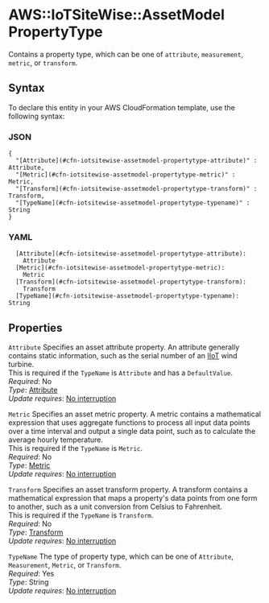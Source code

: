 # AWS::IoTSiteWise::AssetModel PropertyType<a name="aws-properties-iotsitewise-assetmodel-propertytype"></a>

Contains a property type, which can be one of `attribute`, `measurement`, `metric`, or `transform`\.

## Syntax<a name="aws-properties-iotsitewise-assetmodel-propertytype-syntax"></a>

To declare this entity in your AWS CloudFormation template, use the following syntax:

### JSON<a name="aws-properties-iotsitewise-assetmodel-propertytype-syntax.json"></a>

```
{
  "[Attribute](#cfn-iotsitewise-assetmodel-propertytype-attribute)" : Attribute,
  "[Metric](#cfn-iotsitewise-assetmodel-propertytype-metric)" : Metric,
  "[Transform](#cfn-iotsitewise-assetmodel-propertytype-transform)" : Transform,
  "[TypeName](#cfn-iotsitewise-assetmodel-propertytype-typename)" : String
}
```

### YAML<a name="aws-properties-iotsitewise-assetmodel-propertytype-syntax.yaml"></a>

```
  [Attribute](#cfn-iotsitewise-assetmodel-propertytype-attribute): 
    Attribute
  [Metric](#cfn-iotsitewise-assetmodel-propertytype-metric): 
    Metric
  [Transform](#cfn-iotsitewise-assetmodel-propertytype-transform): 
    Transform
  [TypeName](#cfn-iotsitewise-assetmodel-propertytype-typename): String
```

## Properties<a name="aws-properties-iotsitewise-assetmodel-propertytype-properties"></a>

`Attribute`  <a name="cfn-iotsitewise-assetmodel-propertytype-attribute"></a>
Specifies an asset attribute property\. An attribute generally contains static information, such as the serial number of an [IIoT](https://en.wikipedia.org/wiki/Internet_of_things#Industrial_applications) wind turbine\.  
This is required if the `TypeName` is `Attribute` and has a `DefaultValue`\.  
*Required*: No  
*Type*: [Attribute](aws-properties-iotsitewise-assetmodel-attribute.md)  
*Update requires*: [No interruption](https://docs.aws.amazon.com/AWSCloudFormation/latest/UserGuide/using-cfn-updating-stacks-update-behaviors.html#update-no-interrupt)

`Metric`  <a name="cfn-iotsitewise-assetmodel-propertytype-metric"></a>
Specifies an asset metric property\. A metric contains a mathematical expression that uses aggregate functions to process all input data points over a time interval and output a single data point, such as to calculate the average hourly temperature\.  
This is required if the `TypeName` is `Metric`\.  
*Required*: No  
*Type*: [Metric](aws-properties-iotsitewise-assetmodel-metric.md)  
*Update requires*: [No interruption](https://docs.aws.amazon.com/AWSCloudFormation/latest/UserGuide/using-cfn-updating-stacks-update-behaviors.html#update-no-interrupt)

`Transform`  <a name="cfn-iotsitewise-assetmodel-propertytype-transform"></a>
Specifies an asset transform property\. A transform contains a mathematical expression that maps a property's data points from one form to another, such as a unit conversion from Celsius to Fahrenheit\.  
This is required if the `TypeName` is `Transform`\.  
*Required*: No  
*Type*: [Transform](aws-properties-iotsitewise-assetmodel-transform.md)  
*Update requires*: [No interruption](https://docs.aws.amazon.com/AWSCloudFormation/latest/UserGuide/using-cfn-updating-stacks-update-behaviors.html#update-no-interrupt)

`TypeName`  <a name="cfn-iotsitewise-assetmodel-propertytype-typename"></a>
The type of property type, which can be one of `Attribute`, `Measurement`, `Metric`, or `Transform`\.   
*Required*: Yes  
*Type*: String  
*Update requires*: [No interruption](https://docs.aws.amazon.com/AWSCloudFormation/latest/UserGuide/using-cfn-updating-stacks-update-behaviors.html#update-no-interrupt)